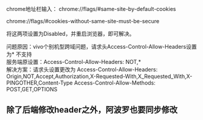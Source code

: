 

chrome地址栏输入：
chrome://flags/#same-site-by-default-cookies

chrome://flags/#cookies-without-same-site-must-be-secure

将这两项设置为Disabled，并重启浏览器，即可解决。

问题原因：vivo个别机型跨域问题，请求头Access-Control-Allow-Headers设置为* 不支持   
服务端原设置：Access-Control-Allow-Headers: NOT,*   
解决方案：请求头设置更改为
Access-Control-Allow-Headers: Origin,NOT,Accept,Authorization,X-Requested-With,X_Requested_With,X-PINGOTHER,Content-Type
Access-Control-Allow-Methods: POST,GET,OPTIONS

## 除了后端修改header之外，阿波罗也要同步修改
